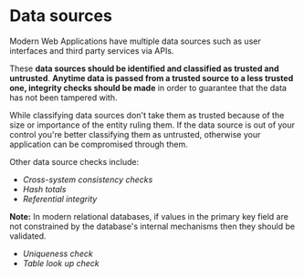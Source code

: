 # Data sources

Modern Web Applications have multiple data sources such as user interfaces and
third party services via APIs.

These **data sources should be identified and classified as trusted and
untrusted**. **Anytime data is passed from a trusted source to a less trusted
one, integrity checks should be made** in order to guarantee that the data has
not been tampered with.

While classifying data sources don't take them as trusted because of the size
or importance of the entity ruling them. If the data source is out of your
control you're better classifying them as untrusted, otherwise your application
can be compromised through them.

Other data source checks include:

* _Cross-system consistency checks_
* _Hash totals_
* _Referential integrity_

**Note:** In modern relational databases, if values in the primary key field
are not constrained by the database's internal mechanisms then they should be
validated.

* _Uniqueness check_
* _Table look up check_
